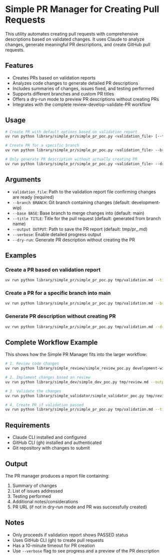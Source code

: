 # Simple PR Manager for Creating Pull Requests

This utility automates creating pull requests with comprehensive descriptions based on validated changes. It uses Claude to analyze changes, generate meaningful PR descriptions, and create GitHub pull requests.

## Features

- Creates PRs based on validation reports
- Analyzes code changes to generate detailed PR descriptions
- Includes summaries of changes, issues fixed, and testing performed
- Supports different branches and custom PR titles
- Offers a dry-run mode to preview PR descriptions without creating PRs
- Integrates with the complete review-develop-validate-PR workflow

## Usage

```bash
# Create PR with default options based on validation report
uv run python library/simple_pr/simple_pr_poc.py <validation_file> [--title <pr_title>] [--output <output_file>] [--verbose]

# Create PR for a specific branch
uv run python library/simple_pr/simple_pr_poc.py <validation_file> --branch <branch_name> --base <base_branch> [--title <pr_title>] [--output <output_file>] [--verbose]

# Only generate PR description without actually creating PR
uv run python library/simple_pr/simple_pr_poc.py <validation_file> --dry-run [--output <output_file>] [--verbose]
```

## Arguments

- `validation_file`: Path to the validation report file confirming changes are ready (required)
- `--branch BRANCH`: Git branch containing changes (default: development-wip)
- `--base BASE`: Base branch to merge changes into (default: main)
- `--title TITLE`: Title for the pull request (default: generated from branch name)
- `--output OUTPUT`: Path to save the PR report (default: tmp/pr_<branch>.md)
- `--verbose`: Enable detailed progress output
- `--dry-run`: Generate PR description without creating the PR

## Examples

### Create a PR based on validation report

```bash
uv run python library/simple_pr/simple_pr_poc.py tmp/validation.md --title "Add PipedriveSettings configuration class"
```

### Create a PR for a specific branch into main

```bash
uv run python library/simple_pr/simple_pr_poc.py tmp/validation.md --branch feature-branch --base main --verbose
```

### Generate PR description without creating PR

```bash
uv run python library/simple_pr/simple_pr_poc.py tmp/validation.md --dry-run --output tmp/pr_description.md
```

## Complete Workflow Example

This shows how the Simple PR Manager fits into the larger workflow:

```bash
# 1. Review code changes
uv run python library/simple_review/simple_review_poc.py development-wip --output tmp/review.md

# 2. Implement changes based on review
uv run python library/simple_dev/simple_dev_poc.py tmp/review.md --output tmp/dev_report.md

# 3. Validate the changes
uv run python library/simple_validator/simple_validator_poc.py tmp/review.md tmp/dev_report.md --output tmp/validation.md

# 4. Create PR if validation passed
uv run python library/simple_pr/simple_pr_poc.py tmp/validation.md --title "Implement configuration management"
```

## Requirements

- Claude CLI installed and configured
- GitHub CLI (gh) installed and authenticated
- Git repository with changes to submit

## Output

The PR manager produces a report file containing:

1. Summary of changes
2. List of issues addressed
3. Testing performed
4. Additional notes/considerations
5. PR URL (if not in dry-run mode and PR was successfully created)

## Notes

- Only proceeds if validation report shows PASSED status
- Uses GitHub CLI (gh) to create pull requests
- Has a 10-minute timeout for PR creation
- Use `--verbose` flag to see progress and a preview of the PR description